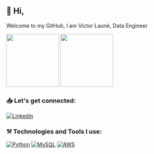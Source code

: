 ## 👋 Hi, 

Welcome to my GitHub, I am Victor Launé, Data Engineer

<div>
   <img height="140em" src="https://github-readme-stats.vercel.app/api?username=viclaune&show_icons=true&theme=dracula"/>
   <img height="140em" src="https://github-readme-stats.vercel.app/api/top-langs/?username=viclaune&layout=compact&theme=dracula"/>
</div>

### 📥 Let's get connected:
[![Linkedin](https://img.shields.io/badge/LinkedIn-0077B5?style=for-the-badge&logo=linkedin&logoColor=white)](https://www.linkedin.com/in/laune-victor/)

### ⚒️ Technologies and Tools I use:
[![Python](https://img.shields.io/badge/Python-14354C?style=for-the-badge&logo=python&logoColor=white)]()
[![MySQL](https://img.shields.io/badge/MySQL-00000F?style=for-the-badge&logo=mysql&logoColor=white)]()
[![AWS](https://img.shields.io/badge/Amazon_AWS-FF9900?style=for-the-badge&logo=amazonaws&logoColor=white)]()
